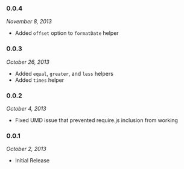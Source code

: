 ### 0.0.4
*November 8, 2013*

- Added `offset` option to `formatDate` helper

### 0.0.3
*October 26, 2013*

- Added `equal`, `greater`, and `less` helpers
- Added `times` helper

### 0.0.2
*October 4, 2013*

- Fixed UMD issue that prevented require.js inclusion from working

### 0.0.1
*October 2, 2013*

- Initial Release